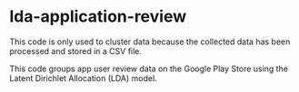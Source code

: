 # lda-application-review

This code is only used to cluster data because the collected data has been processed and stored in a CSV file.

This code groups app user review data on the Google Play Store using the Latent Dirichlet Allocation (LDA) model.
